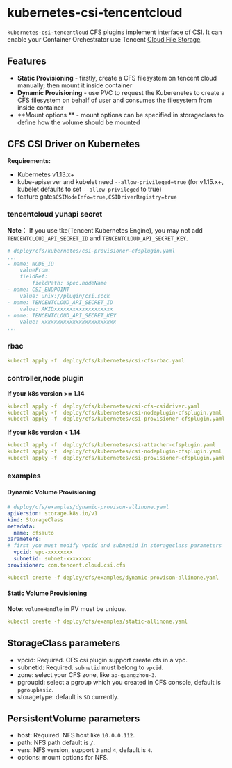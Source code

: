 # kubernetes-csi-tencentcloud

`kubernetes-csi-tencentloud` CFS plugins implement interface of [CSI](https://github.com/container-storage-interface/spec). It can enable your Container Orchestrator use Tencent [Cloud File Storage](https://cloud.tencent.com/product/cfs).

## Features
* **Static Provisioning** - firstly, create a CFS filesystem on tencent cloud manually; then mount it inside container
* **Dynamic Provisioning** - use PVC to request the Kuberenetes to create a CFS filesystem on behalf of user and consumes the filesystem from inside container
* **Mount options ** - mount options can be specified in storageclass to define how the volume should be mounted

## CFS CSI Driver on Kubernetes

**Requirements:**

* Kubernetes v1.13.x+
* kube-apiserver and kubelet need `--allow-privileged=true` (for v1.15.x+, kubelet defaults to set `--allow-privileged` to true)
* feature gates`CSINodeInfo=true,CSIDriverRegistry=true`

### tencentcloud yunapi secret

**Note**： If you use tke(Tencent Kubernetes Engine), you may not add `TENCENTCLOUD_API_SECRET_ID` and `TENCENTCLOUD_API_SECRET_KEY`.

```yaml
# deploy/cfs/kubernetes/csi-provisioner-cfsplugin.yaml
...
- name: NODE_ID
    valueFrom:
    fieldRef:
        fieldPath: spec.nodeName
- name: CSI_ENDPOINT
    value: unix://plugin/csi.sock
- name: TENCENTCLOUD_API_SECRET_ID
    value: AKIDxxxxxxxxxxxxxxxxxxx
- name: TENCENTCLOUD_API_SECRET_KEY
    value: xxxxxxxxxxxxxxxxxxxxxxxx
...
```

### rbac

```yaml
kubectl apply -f  deploy/cfs/kubernetes/csi-cfs-rbac.yaml
```

### controller,node plugin

**If your k8s version >= 1.14**
```yaml
kubectl apply -f  deploy/cfs/kubernetes/csi-cfs-csidriver.yaml
kubectl apply -f  deploy/cfs/kubernetes/csi-nodeplugin-cfsplugin.yaml
kubectl apply -f  deploy/cfs/kubernetes/csi-provisioner-cfsplugin.yaml
```
**If your k8s version < 1.14**
```yaml
kubectl apply -f  deploy/cfs/kubernetes/csi-attacher-cfsplugin.yaml
kubectl apply -f  deploy/cfs/kubernetes/csi-nodeplugin-cfsplugin.yaml
kubectl apply -f  deploy/cfs/kubernetes/csi-provisioner-cfsplugin.yaml
```

### examples

#### Dynamic Volume Provisioning

```yaml
# deploy/cfs/examples/dynamic-provison-allinone.yaml
apiVersion: storage.k8s.io/v1
kind: StorageClass
metadata:
  name: cfsauto
parameters:
# first you must modify vpcid and subnetid in storageclass parameters
  vpcid: vpc-xxxxxxxx
  subnetid: subnet-xxxxxxxx
provisioner: com.tencent.cloud.csi.cfs

kubectl create -f deploy/cfs/examples/dynamic-provison-allinone.yaml
```

#### Static Volume Provisioning

**Note**: `volumeHandle` in PV must be unique.

```yaml
kubectl create -f deploy/cfs/examples/static-allinone.yaml
```

## StorageClass parameters

* vpcid: Required. CFS csi plugin support create cfs in a vpc.
* subnetid: Required. `subnetid` must belong to `vpcid`.
* zone: select your CFS zone, like `ap-guangzhou-3`.
* pgroupid: select a pgroup which you created in CFS console, default is `pgroupbasic`.
* storagetype: default is `SD` currently.

## PersistentVolume parameters

* host: Required. NFS host like `10.0.0.112`.
* path: NFS path default is `/`.
* vers: NFS version, support `3` and `4`, default is `4`.
* options: mount options for NFS.
